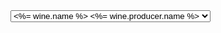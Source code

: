   <select name="wine_id">
    <%= @wines.each do |wine| %>
      <option value="<%= wine.id %>"><%= wine.name %> <%= wine.producer.name %></option>
    <% end %>
  </select>